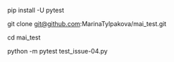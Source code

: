 pip install -U pytest

git clone git@github.com:MarinaTylpakova/mai_test.git

cd mai_test

python -m pytest test_issue-04.py


